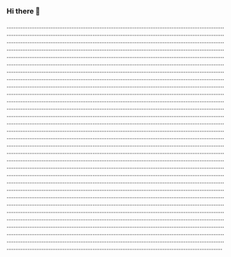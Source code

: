 ### Hi there 👋

...................................................................................................................................................................................................................................................................................................................................................................................................................................................................................................................................................................................................................................................................................................................................................................................................................................................................................................................................................................................................................................................................................................................................................................................................................................................................................................................................................................................................................................................................................................................................................................................................................................................................................................................................................................................................................................................................................................................................................................................................................................................................................................................................................................................................................................................................................................................................................................................................................................................................................................................................................................................................................................................................................................................................................................................................................................................................................................................................................................................................................................................................................................................................................................................................................................................................................................................................................................................................................................................................................................................................................................................................................................................................................................................................................................................................................................................................................................................................................................................................